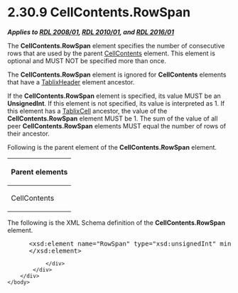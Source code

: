 <html dir="LTR" xmlns:mshelp="http://msdn.microsoft.com/mshelp" xmlns:ddue="http://ddue.schemas.microsoft.com/authoring/2003/5" xmlns:xlink="http://www.w3.org/1999/xlink" xmlns:tool="http://www.microsoft.com/tooltip">
    <head>
        <meta http-equiv="Content-Type" content="text/html; CHARSET=utf-8"></meta>
        <meta name="save" content="history"></meta>
        <title>2.30.9 CellContents.RowSpan</title>
        <xml>
            <mshelp:toctitle title="2.30.9 CellContents.RowSpan"></mshelp:toctitle>
            <mshelp:rltitle title="[MS-RDL]: CellContents.RowSpan"></mshelp:rltitle>
            <mshelp:keyword index="A" term="86a03c35-d5eb-4e30-be28-f8219e73fa30"></mshelp:keyword>
            <mshelp:attr name="DCSext.ContentType" value="open specification"></mshelp:attr>
            <mshelp:attr name="AssetID" value="86a03c35-d5eb-4e30-be28-f8219e73fa30"></mshelp:attr>
            <mshelp:attr name="TopicType" value="kbRef"></mshelp:attr>
            <mshelp:attr name="DCSext.Title" value="[MS-RDL]: CellContents.RowSpan" />
        </xml>
    </head>
    <body>
        <div id="header">
            <h1 class="heading">2.30.9 CellContents.RowSpan</h1>
        </div>
        <div id="mainSection">
            <div id="mainBody">
                <div id="allHistory" class="saveHistory"></div>
                <div id="sectionSection0" class="section" name="collapseableSection">
                    

<p><b><i>Applies to </i></b><a href="1e855f94-4617-47e4-b89e-0856c6cb420f.md"><b><i>RDL 2008/01</i></b></a><b><i>,
</i></b><a href="3428e690-a348-4ec7-8a6a-8efb42d2cdee.md"><b><i>RDL 2010/01</i></b></a><b><i>,
and </i></b><a href="52ce3983-2bfc-4e72-9359-42aaf5fe4509.md"><b><i>RDL 2016/01</i></b></a></p>

<p>The <b>CellContents.RowSpan</b> element specifies the number
of consecutive rows that are used by the parent <a href="43ccec32-ec37-401c-ba8a-edbfa74e42f4.md">CellContents</a> element. This
element is optional and MUST NOT be specified more than once.</p>

<p>The <b>CellContents.RowSpan</b> element is ignored for <b>CellContents</b>
elements that have a <a href="ac71f119-59be-471b-9316-e95b931402cb.md">TablixHeader</a>
element ancestor.</p>

<p>If the <b>CellContents.RowSpan</b> element is specified, its
value MUST be an <b>UnsignedInt</b>. If this element is not specified, its
value is interpreted as 1. If this element has a <a href="33258f80-fa42-4baf-abd5-ded34ffbbc61.md">TablixCell</a> ancestor, the
value of the <b>CellContents.RowSpan</b> element MUST be 1. The sum of the
value of all peer <b>CellContents.RowSpan</b> elements MUST equal the number of
rows of their ancestor.</p>

<p>Following is the parent element of the <b>CellContents.RowSpan</b>
element.</p>

<table>
 <thead>
  <tr>
   <th>
   <p>Parent elements</p>
   </th>
  </tr>
 </thead>
 <tr>
  <td>
  <p>CellContents</p>
  </td>
 </tr>
</table>

<p>The following is the XML Schema definition of the <b>CellContents.RowSpan</b>
element.</p>

<dl>
<dd>
<div><pre> &lt;xsd:element name=&quot;RowSpan&quot; type=&quot;xsd:unsignedInt&quot; minOccurs=&quot;0&quot; maxOccurs=&quot;1&quot;&gt;
 &lt;/xsd:element&gt;
</pre></div>
</dd></dl>


                </div>
            </div>
        </div>
    </body>
</html>